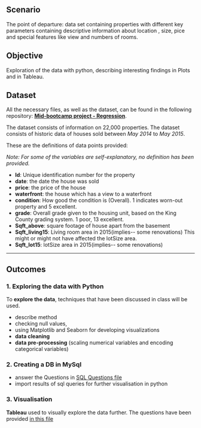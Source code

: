 ## Scenario
The point of departure:   data set containing properties with different key parameters containing descriptive information about  location , size, pice and special features like view and numbers of rooms. 

## Objective
Exploration of the data with python, describing interesting findings in Plots and in Tableau. 

## Dataset
All the necessary files, as well as the dataset, can be found in the following repository: [**Mid-bootcamp project - Regression**](https://github.com/ironhack-edu/data_mid_bootcamp_project_regression).

The dataset consists of information on 22,000 properties. The dataset consists of historic data of houses sold between _May 2014_ to _May 2015_.

These are the definitions of data points provided:

_Note: For some of the variables are self-explanatory, no definition has been provided._

-   **Id**: Unique identification number for the property
-   **date**: the date the house was sold
-   **price**: the price of the house
-   **waterfront**: the house which has a view to a waterfront
-   **condition**: How good the condition is (Overall). 1 indicates worn-out property and 5 excellent.
-   **grade**: Overall grade given to the housing unit, based on the King County grading system. 1 poor, 13 excellent.
-   **Sqft_above**: square footage of house apart from the basement
-   **Sqft_living15**: Living room area in 2015(implies-- some renovations) This might or might not have affected the lotSize area.
-   **Sqft_lot15**: lotSize area in 2015(implies-- some renovations)
----
## Outcomes

### 1. Exploring the data with Python
To **explore the data**, techniques that have been discussed in class will be used. 
 - describe method
 - checking null values,
 - using Matplotlib and Seaborn for developing visualizations
 -  **data cleaning** 
 - **data pre-processing** (scaling numerical variables and encoding categorical variables)
 
### 2. Creating a DB in MySql
- answer the Questions in  [SQL Questions file](https://github.com/ironhack-edu/data_mid_bootcamp_project_regression/blob/master/sql_questions_regression.md)
- import results of sql queries for further visualisation in python

### 3. Visualisation
**Tableau** used to visually explore the data further. The questions have been provided [in this file](https://github.com/ironhack-edu/data_mid_bootcamp_project_regression/blob/master/tableau_regression.md)
